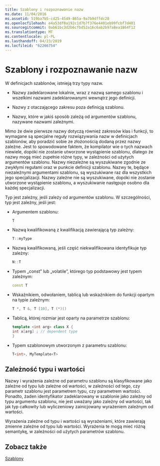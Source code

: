 ```yaml
---
title: Szablony i rozpoznawanie nazw
ms.date: 11/04/2016
ms.assetid: 519ba7b5-cd25-4549-865a-9a7b9dffdc28
ms.openlocfilehash: e4a53df0a192c1d7b7f376e4401eb99fcbf7d481
ms.sourcegitcommit: 0ab61bc3d2b6cfbd52a16c6ab2b97a8ea1864f12
ms.translationtype: MT
ms.contentlocale: pl-PL
ms.lasthandoff: 04/23/2019
ms.locfileid: "62266754"
---
```

# <a name="templates-and-name-resolution"></a>Szablony i rozpoznawanie nazw

W definicjach szablonów, istnieją trzy typy nazw.

- Nazwy zadeklarowane lokalnie, wraz z nazwą samego szablonu i wszelkimi nazwami zadeklarowanymi wewnątrz jego definicji.

- Nazwy z otaczającego zakresu poza definicją szablonu.

- Nazwy, które w jakiś sposób zależą od argumentów szablonu, nazywane nazwami zależnymi.

Mimo że dwie pierwsze nazwy dotyczą również zakresów klas i funkcji, to wymagane są specjalne reguły rozwiązywania nazw w definicjach szablonów, aby poradzić sobie ze złożonością dodaną przez nazwy zależne. Jest to spowodowane faktem, że kompilator wie o tych nazwach niewiele, dopóki nie zostanie utworzone wystąpienie szablonu, dlatego że nazwy mogą mieć zupełnie różne typy, w zależności od użytych argumentów szablonu. Nazwy niezależne są wyszukiwane zgodnie ze zwykłymi regułami oraz w punkcie definicji szablonu. Nazwy te, będące niezależnymi argumentami szablonu, są wyszukiwane raz dla wszystkich jego specjalizacji. Nazwy zależne nie są wyszukiwane, dopóki nie zostanie utworzone wystąpienie szablonu, a wyszukiwanie następuje osobno dla każdej specjalizacji.

Typ jest zależny, jeśli zależy od argumentów szablonu. W szczególności, typ jest zależny, jeśli jest:

- Argumentem szablonu:

    ```cpp
    T
    ```

- Nazwą kwalifikowaną z kwalifikacją zawierającą typ zależny:

    ```cpp
    T::myType
    ```

- Nazwą kwalifikowaną, jeśli część niekwalifikowana identyfikuje typ zależny:

    ```cpp
    N::T
    ```

- Typem „const” lub „volatile”, którego typ podstawowy jest typem zależnym:

    ```cpp
    const T
    ```

- Wskaźnikiem, odwołaniem, tablicą lub wskaźnikiem do funkcji opartym na typie zależnym:

    ```cpp
    T *, T &, T [10], T (*)()
    ```

- Tablicą, której rozmiar jest oparty na parametrze szablonu:

    ```cpp
    template <int arg> class X {
    int x[arg] ; // dependent type
    }
    ```

- Typem szablonowym utworzonym z parametru szablonu:

    ```cpp
    T<int>, MyTemplate<T>
    ```

## <a name="type-dependence-and-value-dependence"></a>Zależność typu i wartości

Nazwy i wyrażenia zależne od parametru szablonu są klasyfikowane jako zależne od typu lub zależne od wartości, w zależności od tego, czy parametr szablonu jest parametrem typu, czy parametrem wartości. Ponadto, żaden identyfikator zadeklarowany w szablonie jako zależny od typu argumentu szablonu, nie jest uważany jako zależny od wartości, tak jak typ całkowity lub wyliczeniowy zainicjowany wyrażeniem zależnym od wartości.

Wyrażenia zależne od typu i wartości są wyrażeniami, które zawierają zmienne zależne od typu lub wartości. Wyrażenia te mogą mieć różną semantykę, w zależności od użytych parametrów szablonu.

## <a name="see-also"></a>Zobacz także

[Szablony](../cpp/templates-cpp.md)